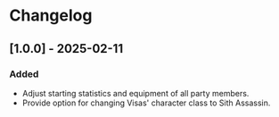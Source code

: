# Changelog

## [1.0.0] - 2025-02-11

### Added

- Adjust starting statistics and equipment of all party members.
- Provide option for changing Visas' character class to Sith Assassin.